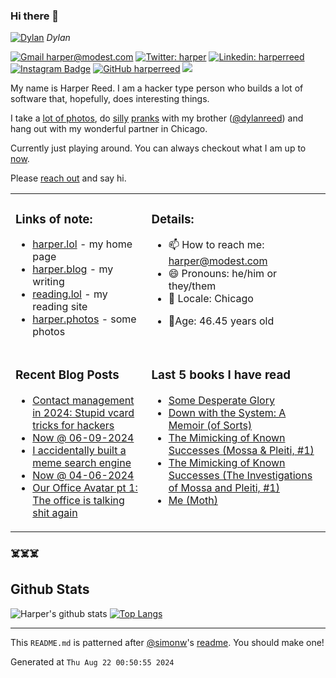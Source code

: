 ### Hi there 👋

<!-- photos starts -->
[![Dylan](https://harper.photos/photos/R0000111.jpeg/R0000111_huf233a31b7cff4a3f5d1db7b99d5b44e6_3166698_1200x0_resize_q75_box.jpeg)](https://harper.photos/photos/R0000111.jpeg/) 
 *Dylan*
<!-- photos ends -->


<!-- social starts -->
[![Gmail harper@modest.com](https://img.shields.io/badge/-harper@modest.com-c14438?style=flat&logo=Gmail&logoColor=white&link=mailto:harper@modest.com)](mailto:harper@modest.com)
[![Twitter: harper](https://img.shields.io/twitter/follow/harper?style=social)](https://twitter.com/harper)
[![Linkedin: harperreed](https://img.shields.io/badge/-harperreed-blue?style=flat&logo=Linkedin&logoColor=white&link=https://www.linkedin.com/in/harperreed/)](https://www.linkedin.com/in/harperreed/)
[![Instagram Badge](https://img.shields.io/badge/-@harperreed-purple?style=flat&logo=instagram&logoColor=white&link=https://instagram.com/harperreed/)](https://instagram.com/harperreed)
[![GitHub harperreed](https://img.shields.io/github/followers/harperreed?label=follow&style=social)](https://github.com/harperreed)
[![](https://img.shields.io/github/stars/harperreed?style=social)](https://github.com/harperreed)
<!-- social ends -->

<!-- bio starts -->
My name is Harper Reed. I am a hacker type person who builds a lot of software that, hopefully, does interesting things. 

I take a [lot of photos](https://harper.photos), do [silly](http://www.zebraprank.com/) [pranks](https://www.boyhoodhome.com/) with my brother ([@dylanreed](http://twitter.com/dylanreed)) and hang out with my wonderful partner in Chicago. 

Currently just playing around. You can always checkout what I am up to [now](https://harperreed.com/now/).

Please [reach out](mailto:harper@modest.com) and say hi. 

<!-- bio ends -->



<table><tr><td valign="top">

### Links of note: 

<!-- links starts -->
- [harper.lol](http://harper.lol) - my home page
- [harper.blog](http://harper.blog) - my writing
- [reading.lol](http://reading.lol) - my reading site
- [harper.photos](http://harper.photos) - some photos



<!-- links ends -->

</td><td valign="top">

### Details: 

<!-- details starts -->
- 📫 How to reach me: [harper@modest.com](mailto:harper@modest.com)
- 😄 Pronouns: he/him or they/them
- 📍 Locale: Chicago
<!-- age starts -->
- 👨Age: 46.45 years old
<!-- age ends -->
<!-- details ends -->

</td></tr><tr><td valign="top">

### Recent Blog Posts

<!-- blog starts -->
* [Contact management in 2024: Stupid vcard tricks for hackers](https://harper.blog/2024/07/31/contact-management-in-2024-stupid-vcard-tricks-for-hackers/)
* [Now @ 06-09-2024](https://harper.blog/now/2024-06-09/)
* [I accidentally built a meme search engine](https://harper.blog/2024/04/12/i-accidentally-built-a-meme-search-engine/)
* [Now @ 04-06-2024](https://harper.blog/now/2024-04-06/)
* [Our Office Avatar pt 1: The office is talking shit again](https://harper.blog/2024/03/26/our-office-avatar-pt-1-the-office-is-talking-shit-again/)
<!-- blog ends -->

</td><td valign="top">


### Last 5 books I have read

<!-- books starts -->
* [Some Desperate Glory](https://reading.lol/books/some-desperate-glory/)
* [Down with the System: A Memoir (of Sorts)](https://reading.lol/books/down-with-the-system-a-memoir/)
* [The Mimicking of Known Successes (Mossa & Pleiti, #1)](https://reading.lol/books/the-mimicking-of-known-successes-mossa-pleiti-1/)
* [The Mimicking of Known Successes (The Investigations of Mossa and Pleiti, #1)](https://reading.lol/books/the-mimicking-of-known-successes-the-investigations-of-mossa-and-pleiti-1/)
* [Me (Moth)](https://reading.lol/books/me/)
<!-- books ends -->

</td></tr></table>



### ☠️☠️☠️

## Github Stats


<!-- github_stats starts -->
![Harper's github stats](https://github-readme-stats.vercel.app/api?username=harperreed&show_icons=&private_count=true)
[![Top Langs](https://github-readme-stats.vercel.app/api/top-langs/?username=harperreed&layout=compact)]()

<!-- github_stats ends -->

-----

This `README.md` is patterned after [@simonw](https://twitter.com/simonw)'s [readme](https://simonwillison.net/2020/Jul/10/self-updating-profile-readme/). You should make one!
<!-- date starts -->
Generated at `Thu Aug 22 00:50:55 2024`
<!-- date ends -->

